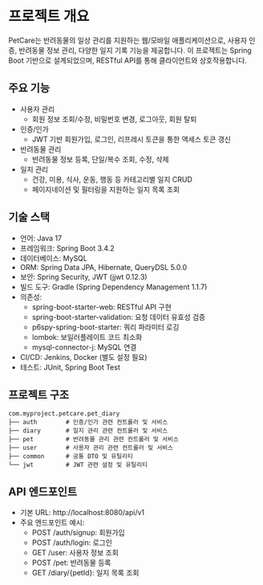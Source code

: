 # 프로젝트 개요
PetCare는 반려동물의 일상 관리를 지원하는 웹/모바일 애플리케이션으로, 사용자 인증, 반려동물 정보 관리, 다양한 일지 기록 기능을 제공합니다. 이 프로젝트는 Spring Boot 기반으로 설계되었으며, RESTful API를 통해 클라이언트와 상호작용합니다.

## 주요 기능
- 사용자 관리
  - 회원 정보 조회/수정, 비밀번호 변경, 로그아웃, 회원 탈퇴
- 인증/인가
  - JWT 기반 회원가입, 로그인, 리프레시 토큰을 통한 액세스 토큰 갱신
- 반려동물 관리
  - 반려동물 정보 등록, 단일/복수 조회, 수정, 삭제
- 일지 관리
  - 건강, 미용, 식사, 운동, 행동 등 카테고리별 일지 CRUD
  - 페이지네이션 및 필터링을 지원하는 일지 목록 조회

## 기술 스택
- 언어: Java 17
- 프레임워크: Spring Boot 3.4.2
- 데이터베이스: MySQL
- ORM: Spring Data JPA, Hibernate, QueryDSL 5.0.0
- 보안: Spring Security, JWT (jjwt 0.12.3)
- 빌드 도구: Gradle (Spring Dependency Management 1.1.7)
- 의존성:
  - spring-boot-starter-web: RESTful API 구현
  - spring-boot-starter-validation: 요청 데이터 유효성 검증
  - p6spy-spring-boot-starter: 쿼리 파라미터 로깅
  - lombok: 보일러플레이트 코드 최소화
  - mysql-connector-j: MySQL 연결
- CI/CD: Jenkins, Docker (별도 설정 필요)
- 테스트: JUnit, Spring Boot Test

## 프로젝트 구조
```
com.myproject.petcare.pet_diary
├── auth        # 인증/인가 관련 컨트롤러 및 서비스
├── diary       # 일지 관리 관련 컨트롤러 및 서비스
├── pet         # 반려동물 관리 관련 컨트롤러 및 서비스
├── user        # 사용자 관리 관련 컨트롤러 및 서비스
├── common      # 공통 DTO 및 유틸리티
└── jwt         # JWT 관련 설정 및 유틸리티
```

## API 엔드포인트
- 기본 URL: http://localhost:8080/api/v1
- 주요 엔드포인트 예시:
  - POST /auth/signup: 회원가입
  - POST /auth/login: 로그인
  - GET /user: 사용자 정보 조회
  - POST /pet: 반려동물 등록
  - GET /diary/{petId}: 일지 목록 조회
